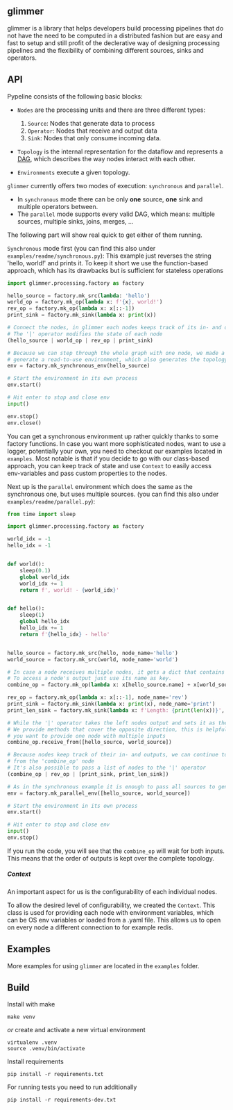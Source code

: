 glimmer
---------------

glimmer is a library that helps developers build processing pipelines that do not have the need to be computed in a distributed fashion but are easy and fast to setup and still profit of the
declerative way of designing  processing pipelines and the flexibility of combining different sources, sinks and operators.
    
    
API
---
Pypeline consists of the following basic blocks:
* `Nodes` are the processing units and there are three different types:
    1. `Source`: Nodes that generate data to process
    2. `Operator`: Nodes that receive and output data
    3. `Sink`: Nodes that only consume incoming data. 
 
* `Topology` is the internal representation for the dataflow and represents a [DAG](https://en.wikipedia.org/wiki/Directed_acyclic_graph),
which describes the way nodes interact with each other. 
* `Environments` execute a given topology. 

`glimmer` currently offers two modes of execution: `synchronous` and `parallel`.
 
* In `synchronous` mode there can be only **one** source, **one** sink and multiple operators between.
* The `parallel` mode supports every valid DAG, which means: multiple sources, multiple sinks, joins, merges, ...

The following part will show real quick to get either of them running.

`Synchronous` mode first (you can find this also under `examples/readme/synchronous.py`):
This example just reverses the string 'hello, world!' and prints it.
To keep it short we use the function-based approach, which has its drawbacks but is sufficient for
stateless operations
```python
import glimmer.processing.factory as factory

hello_source = factory.mk_src(lambda: 'hello')
world_op = factory.mk_op(lambda x: f'{x}, world!')
rev_op = factory.mk_op(lambda x: x[::-1])
print_sink = factory.mk_sink(lambda x: print(x))

# Connect the nodes, in glimmer each nodes keeps track of its in- and outputs
# The '|' operator modifies the state of each node
(hello_source | world_op | rev_op | print_sink)

# Because we can step through the whole graph with one node, we made a helper function to
# generate a read-to-use environment, which also generates the topology for us
env = factory.mk_synchronous_env(hello_source)

# Start the environment in its own process
env.start()

# Hit enter to stop and close env
input()

env.stop()
env.close()

```
You can get a synchronous environment up rather quickly thanks to some factory functions.
In case you want more sophisticated nodes, want to use a logger, potentially your own, you need to checkout our examples
located in `examples`. Most notable is that if you decide to go with our class-based approach, you can keep track of state 
and use `Context` to easily access env-variables and pass custom properties to the nodes.

Next up is the `parallel` environment which does the same as the synchronous one, but uses multiple sources.
(you can find this also under `examples/readme/parallel.py`):
```python
from time import sleep

import glimmer.processing.factory as factory

world_idx = -1
hello_idx = -1


def world():
    sleep(0.1)
    global world_idx
    world_idx += 1
    return f', world! - {world_idx}'


def hello():
    sleep(1)
    global hello_idx
    hello_idx += 1
    return f'{hello_idx} - hello'


hello_source = factory.mk_src(hello, node_name='hello')
world_source = factory.mk_src(world, node_name='world')

# In case a node receives multiple nodes, it gets a dict that contains each nodes output
# To access a node's output just use its name as key.
combine_op = factory.mk_op(lambda x: x[hello_source.name] + x[world_source.name], node_name='combine')

rev_op = factory.mk_op(lambda x: x[::-1], node_name='rev')
print_sink = factory.mk_sink(lambda x: print(x), node_name='print')
print_len_sink = factory.mk_sink(lambda x: f'Length: {print(len(x))}', node_name='print_len')

# While the '|' operator takes the left nodes output and sets it as the right ones input
# We provide methods that cover the opposite direction, this is helpful in cases where
# you want to provide one node with multiple inputs
combine_op.receive_from([hello_source, world_source])

# Because nodes keep track of their in- and outputs, we can continue to connect nodes starting
# from the 'combine_op' node
# It's also possible to pass a list of nodes to the '|' operator
(combine_op | rev_op | [print_sink, print_len_sink])

# As in the synchronous example it is enough to pass all sources to generate an environment
env = factory.mk_parallel_env([hello_source, world_source])

# Start the environment in its own process
env.start()

# Hit enter to stop and close env
input()
env.stop()

``` 
If you run the code, you will see that the `combine_op` will wait for both inputs. This means that the order of outputs is kept
over the complete topology.

##### Context    
An important aspect for us is the configurability of each individual nodes.

To allow the desired level of configurability, we created the `Context`. 
This class is used for providing each node with 
environment variables, which can be OS env variables or loaded from a .yaml file. This allows us to open on every node a different connection to for example redis.


Examples
--------
More examples for using `glimmer` are located in the `examples` folder.

Build
-----

Install with make

    make venv

*or* create and activate a new virtual environment

    virtualenv .venv
    source .venv/bin/activate

Install requirements

    pip install -r requirements.txt
    
For running tests you need to run additionally
    
    pip install -r requirements-dev.txt
